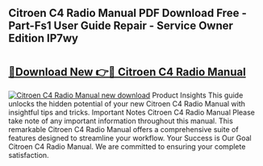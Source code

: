 ## Citroen C4 Radio Manual PDF Download Free - Part-Fs1 User Guide Repair - Service Owner Edition IP7wy

# <h2><a href="http://bc6691.oget.top/?id=Citroen+C4+Radio+Manual">🔗Download New 👉🔴 Citroen C4 Radio Manual</a></h2>

[![Citroen C4 Radio Manual new download](https://i.imgur.com/5g1atiW.png)](http://bc6691.oget.top/?id=Citroen+C4+Radio+Manual)
Product Insights This guide unlocks the hidden potential of your new Citroen C4 Radio Manual with insightful tips and tricks. Important Notes Citroen C4 Radio Manual Please take note of any important information throughout this manual. This remarkable Citroen C4 Radio Manual offers a comprehensive suite of features designed to streamline your workflow. Your Success is Our Goal Citroen C4 Radio Manual. We are committed to ensuring your complete satisfaction.
